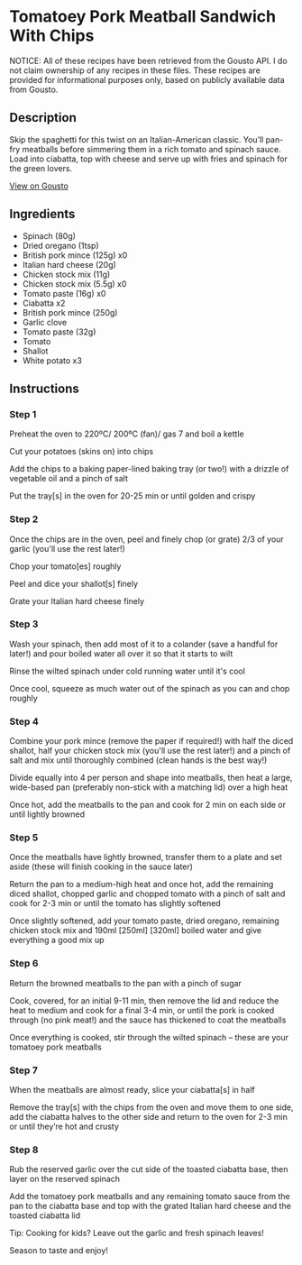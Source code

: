 # Tomatoey Pork Meatball Sandwich With Chips

NOTICE: All of these recipes have been retrieved from the Gousto API. I do not claim ownership of any recipes in these files. These recipes are provided for informational purposes only, based on publicly available data from Gousto.

## Description

Skip the spaghetti for this twist on an Italian-American classic. You’ll pan-fry meatballs before simmering them in a rich tomato and spinach sauce. Load into ciabatta, top with cheese and serve up with fries and spinach for the green lovers.

[View on Gousto](https://www.gousto.co.uk/recipes/cookbook/tomatoey-pork-meatball-sandwich-with-chips)

## Ingredients

- Spinach (80g)
- Dried oregano (1tsp)
- British pork mince (125g) x0
- Italian hard cheese (20g)
- Chicken stock mix (11g)
- Chicken stock mix (5.5g) x0
- Tomato paste (16g) x0
- Ciabatta x2
- British pork mince (250g)
- Garlic clove
- Tomato paste (32g)
- Tomato
- Shallot
- White potato x3

## Instructions


### Step 1

Preheat the oven to 220ºC/ 200ºC (fan)/ gas 7 and boil a kettle

Cut your potatoes (skins on) into chips

Add the chips to a baking paper-lined baking tray (or two!) with a drizzle of vegetable oil and a pinch of salt

Put the tray[s] in the oven for 20-25 min or until golden and crispy


### Step 2

Once the chips are in the oven, peel and finely chop (or grate) 2/3 of your garlic (you'll use the rest later!)

Chop your tomato[es] roughly

Peel and dice your shallot[s] finely

Grate your Italian hard cheese finely


### Step 3

Wash your spinach, then add most of it to a colander (save a handful for later!) and pour boiled water all over it so that it starts to wilt

Rinse the wilted spinach under cold running water until it's cool

Once cool, squeeze as much water out of the spinach as you can and chop roughly


### Step 4

Combine your pork mince (remove the paper if required!) with half the diced shallot, half your chicken stock mix (you'll use the rest later!) and a pinch of salt and mix until thoroughly combined (clean hands is the best way!)

Divide equally into 4 per person and shape into meatballs, then heat a large, wide-based pan (preferably non-stick with a matching lid) over a high heat

Once hot, add the meatballs to the pan and cook for 2 min on each side or until lightly browned


### Step 5

Once the meatballs have lightly browned, transfer them to a plate and set aside (these will finish cooking in the sauce later)

Return the pan to a medium-high heat and once hot, add the remaining diced shallot, chopped garlic and chopped tomato with a pinch of salt and cook for 2-3 min or until the tomato has slightly softened

Once slightly softened, add your tomato paste, dried oregano, remaining chicken stock mix and 190ml <span class="text-purple">[250ml] </span><span class="text-danger">[320ml] </span>boiled water and give everything a good mix up


### Step 6

Return the browned meatballs to the pan with a pinch of sugar

Cook, covered, for an initial 9-11 min, then remove the lid and reduce the heat to medium and cook for a final 3-4 min, or until the pork is cooked through (no pink meat!) and the sauce has thickened to coat the meatballs

Once everything is cooked, stir through the wilted spinach – these are your tomatoey pork meatballs


### Step 7

When the meatballs are almost ready, slice your ciabatta[s] in half

Remove the tray[s] with the chips from the oven and move them to one side, add the ciabatta halves to the other side and return to the oven for 2-3 min or until they’re hot and crusty

### Step 8

Rub the reserved garlic over the cut side of the toasted ciabatta base, then layer on the reserved spinach

Add the tomatoey pork meatballs and any remaining tomato sauce from the pan to the ciabatta base and top with the grated Italian hard cheese and the toasted ciabatta lid

<span class="text-danger">Tip: Cooking for kids? Leave out the garlic and fresh spinach leaves!</span>

Season to taste and enjoy!

